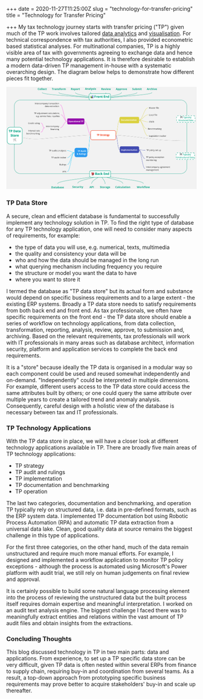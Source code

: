 +++
date = 2020-11-27T11:25:00Z
slug = "technology-for-transfer-pricing"
title = "Technology for Transfer Pricing"

+++
My tax technology journey starts with transfer pricing ("TP") given much of the TP work involves tailored [data analytics](https://shan.tax/posts/cbcr-analysis/) and [visualisation](https://shan.tax/posts/data-visualisation-in-tax/). For technical correspondence with tax authorities, I also provided econometric based statistical analyses. For multinational companies, TP is a highly visible area of tax with governments agreeing to exchange data and hence many potential technology applications. It is therefore desirable to establish a modern data-driven TP management in-house with a systematic overarching design. The diagram below helps to demonstrate how different pieces fit together.

![](/uploads/tp-tech-overview.png)

### TP Data Store

A secure, clean and efficient database is fundamental to successfully implement any technology solution in TP. To find the right type of database for any TP technology application, one will need to consider many aspects of requirements, for example:

* the type of data you will use, e.g. numerical, texts, multimedia
* the quality and consistency your data will be
* who and how the data should be managed in the long run
* what querying mechanism including frequency you require
* the structure or model you want the data to have
* where you want to store it

I termed the database as "TP data store" but its actual form and substance would depend on specific business requirements and to a large extent - the existing ERP systems. Broadly a TP data store needs to satisfy requirements from both back end and front end. As tax professionals, we often have specific requirements on the front end - the TP data store should enable a series of workflow on technology applications, from data collection, transformation, reporting, analysis, review, approve, to submission and, archiving. Based on the relevant requirements, tax professionals will work with IT professionals in many areas such as database architect, information security, platform and application services to complete the back end requirements.

It is a "store" because ideally the TP data is organised in a modular way so each component could be used and reused somewhat independently and on-demand. "Independently" could be interpreted in multiple dimensions. For example, different users access to the TP data store could access the same attributes built by others; or one could query the same attribute over multiple years to create a tailored trend and anomaly analysis. Consequently, careful design with a holistic view of the database is necessary between tax and IT professionals.

### TP Technology Applications

With the TP data store in place, we will have a closer look at different technology applications available in TP. There are broadly five main areas of TP technology applications:

* TP strategy
* TP audit and rulings
* TP implementation
* TP documentation and benchmarking
* TP operation

The last two categories, documentation and benchmarking, and operation TP typically rely on structured data, i.e. data in pre-defined formats, such as the ERP system data. I implemented TP documentation bot using Robotic Process Automation (RPA) and automatic TP data extraction from a universal data lake. Clean, good quality data at source remains the biggest challenge in this type of applications.

For the first three categories, on the other hand, much of the data remain unstructured and require much more manual efforts. For example, I designed and implemented a workflow application to monitor TP policy exceptions - although the process is automated using Microsoft's Power platform with audit trial, we still rely on human judgements on final review and approval.

It is certainly possible to build some natural language processing element into the process of reviewing the unstructured data but the built process itself requires domain expertise and meaningful interpretation. I worked on an audit text analysis engine. The biggest challenge I faced there was to meaningfully extract entities and relations within the vast amount of TP audit files and obtain insights from the extractions.

### Concluding Thoughts

This blog discussed technology in TP in two main parts: data and applications. From experience, to set up a TP specific data store can be very difficult, given TP data is often nested within several ERPs from finance to supply chain, requiring buy-in and coordination from several teams. As a result, a top-down approach from prototyping specific business requirements may prove better to acquire stakeholders' buy-in and scale up thereafter.